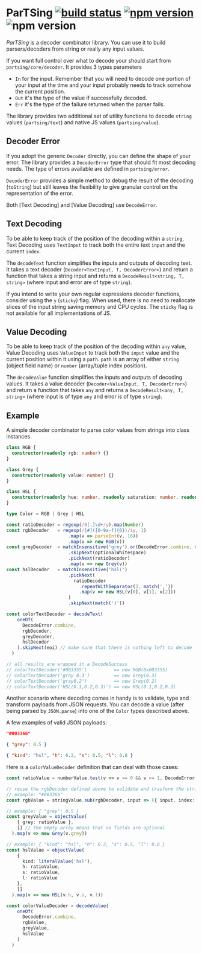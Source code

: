 # ParTSing [![build status](https://travis-ci.org/fponticelli/partsing.svg?branch=master)](https://travis-ci.org/fponticelli/partsing) [![npm version](https://badge.fury.io/js/partsing.svg)](https://badge.fury.io/js/partsing) ![npm version](https://img.shields.io/github/license/fponticelli/partsing.svg)

*ParTSing* is a decoder combinator library. You can use it to build parsers/decoders from string or really any input values.

If you want full control over what to decode your should start from `partsing/core/decoder`. It provides 3 types parameters

* `In` for the input. Remember that you will need to decode one portion of your input at the time and your input probably needs to track somehow the current position.
* `Out` it's the type of the value if successfully decoded.
* `Err` it's the type of the failure returned when the parser fails.

The library provides two additional set of utility functions to decode `string` values (`partsing/text`) and native JS values (`partsing/value`).

## Decoder Error

If you adopt the generic `Decoder` directly, you can define the shape of your error. The library provides a `DecoderError` type that should fit most decoding needs. The type of errors available are defined in `partsing/error`.

`DecoderError` provides a simple method to debug the result of the decoding (`toString`) but still leaves the flexibility to give granular control on the representation of the error.

Both [Text Decoding] and [Value Decoding] use `DecodeError`.

## Text Decoding

To be able to keep track of the position of the decoding within a `string`, Text Decoding uses `TextInput` to track both the entire text `input` and the current `index`.

The `decodeText` function simplifies the inputs and outputs of decoding text. It takes a text decoder (`Decoder<TextInput, T, DecoderError>`) and return a function that takes a string input and returns a `DecodeResult<string, T, string>` (where input and error are of type `string`).

If you intend to write your own regular expressions decoder functions, consider using the `y` (`sticky`) flag. When used, there is no need to reallocate slices of the input string saving memory and CPU cycles. The `sticky` flag is not available for all implementations of JS.

## Value Decoding

To be able to keep track of the position of the decoding within `any` value, Value Decoding uses `ValueInput` to track both the `input` value and the current position within it using a `path`. `path` is an array of either `string` (object field name) or `number` (array/tuple index position).

The `decodeValue` function simplifies the inputs and outputs of decoding values. It takes a value decoder (`Decoder<ValueInput, T, DecoderError>`) and return a function that takes `any` and returns a `DecodeResult<any, T, string>` (where input is of type `any` and error is of type `string`).

## Example

A simple decoder combinator to parse color values from strings into class instances.

```typescript
class RGB {
  constructor(readonly rgb: number) {}
}

class Grey {
  constructor(readonly value: number) {}
}

class HSL {
  constructor(readonly hue: number, readonly saturation: number, readonly lightness: number) {}
}

type Color = RGB | Grey | HSL

const ratioDecoder = regexp(/0[.]\d+/y).map(Number)
const rgbDecoder   = regexp(/[#]([0-9a-f]{6})/iy, 1)
                       .map(v => parseInt(v, 16))
                       .map(v => new RGB(v))
const greyDecoder  = matchInsensitive('grey').or(DecodeError.combine, matchInsensitive('gray'))
                       .skipNext(optionalWhitespace)
                       .pickNext(ratioDecoder)
                       .map(v => new Grey(v))
const hslDecoder   = matchInsensitive('hsl(')
                       .pickNext(
                         ratioDecoder
                           .repeatWithSeparator(3, match(','))
                           .map(v => new HSL(v[0], v[1], v[2]))
                       )
                       .skipNext(match(')'))

const colorTextDecoder = decodeText(
    oneOf(
      DecodeError.combine,
      rgbDecoder,
      greyDecoder,
      hslDecoder
    ).skipNext(eoi) // make sure that there is nothing left to decode
  )

// all results are wrapped in a DecodeSuccess
// colorTextDecoder('#003355')          == new RGB(0x003355)
// colorTextDecoder('gray 0.3')         == new Grey(0.3)
// colorTextDecoder('gray0.2')          == new Grey(0.2)
// colorTextDecoder('HSL(0.1,0.2,0.3)') == new HSL(0.1,0.2,0.3)
```

Another scenario where decoding comes in handy is to validate, type and transform payloads from JSON requests. You can decode a value (after being parsed by `JSON.parse`) into one of the `Color` types described above.

A few examples of valid JSON payloads:

```json
"#003366"
```

```json
{ "grey": 0.5 }
```

```json
{ "kind": "hsl", "h": 0.2, "s": 0.5, "l": 0.8 }
```

Here is a `colorValueDecoder` definition that can deal with those cases:

```typescript
const ratioValue = numberValue.test(v => v >= 0 && v <= 1, DecodeError.expectedWithinRange('0', '1'))

// reuse the rgbDecoder defined above to validate and trasform the string value into an RGB instance
// example: "#003366"
const rgbValue = stringValue.sub(rgbDecoder, input => ({ input, index: 0 }), v => v)

// example: { "grey": 0.5 }
const greyValue = objectValue(
    { grey: ratioValue },
    [] // the empty array means that no fields are optional
  ).map(v => new Grey(v.grey))

// example: { "kind": "hsl", "h": 0.2, "s": 0.5, "l": 0.8 }
const hslValue = objectValue(
    {
      kind: literalValue('hsl'),
      h: ratioValue,
      s: ratioValue,
      l: ratioValue
    },
    []
  ).map(v => new HSL(v.h, v.s, v.l))

const colorValueDecoder = decodeValue(
    oneOf(
      DecodeError.combine,
      rgbValue,
      greyValue,
      hslValue
    )
  )
```
